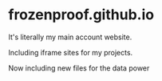 # frozenproof.github.io

It's literally my main account website.

Including iframe sites for my projects.

Now including new files for the data power

